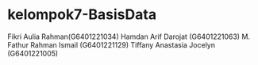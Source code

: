 # kelompok7-BasisData
Fikri Aulia Rahman(G6401221034) Hamdan Arif Darojat (G6401221063) M. Fathur Rahman Ismail (G6401221129) Tiffany Anastasia Jocelyn (G6401221005)
